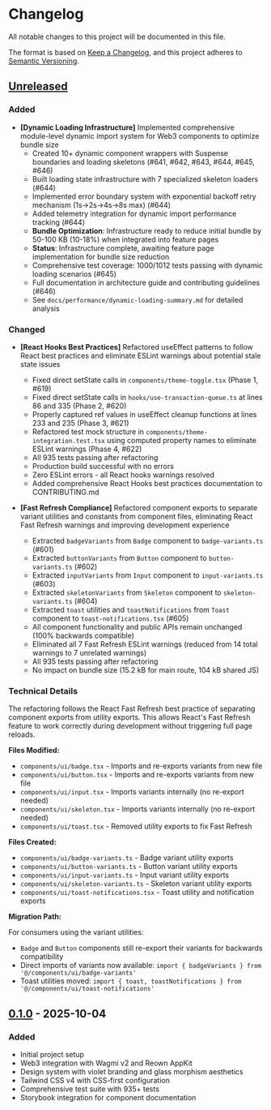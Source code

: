 # Changelog

All notable changes to this project will be documented in this file.

The format is based on [Keep a Changelog](https://keepachangelog.com/en/1.0.0/),
and this project adheres to [Semantic Versioning](https://semver.org/spec/v2.0.0.html).

## [Unreleased]

### Added

- **[Dynamic Loading Infrastructure]** Implemented comprehensive module-level dynamic import system for Web3 components to optimize bundle size
  - Created 10+ dynamic component wrappers with Suspense boundaries and loading skeletons (#641, #642, #643, #644, #645, #646)
  - Built loading state infrastructure with 7 specialized skeleton loaders (#644)
  - Implemented error boundary system with exponential backoff retry mechanism (1s→2s→4s→8s max) (#644)
  - Added telemetry integration for dynamic import performance tracking (#644)
  - **Bundle Optimization**: Infrastructure ready to reduce initial bundle by 50-100 KB (10-18%) when integrated into feature pages
  - **Status**: Infrastructure complete, awaiting feature page implementation for bundle size reduction
  - Comprehensive test coverage: 1000/1012 tests passing with dynamic loading scenarios (#645)
  - Full documentation in architecture guide and contributing guidelines (#646)
  - See `docs/performance/dynamic-loading-summary.md` for detailed analysis

### Changed

- **[React Hooks Best Practices]** Refactored useEffect patterns to follow React best practices and eliminate ESLint warnings about potential stale state issues
  - Fixed direct setState calls in `components/theme-toggle.tsx` (Phase 1, #619)
  - Fixed direct setState calls in `hooks/use-transaction-queue.ts` at lines 86 and 335 (Phase 2, #620)
  - Properly captured ref values in useEffect cleanup functions at lines 233 and 235 (Phase 3, #621)
  - Refactored test mock structure in `components/theme-integration.test.tsx` using computed property names to eliminate ESLint warnings (Phase 4, #622)
  - All 935 tests passing after refactoring
  - Production build successful with no errors
  - Zero ESLint errors - all React hooks warnings resolved
  - Added comprehensive React Hooks best practices documentation to CONTRIBUTING.md

- **[Fast Refresh Compliance]** Refactored component exports to separate variant utilities and constants from component files, eliminating React Fast Refresh warnings and improving development experience
  - Extracted `badgeVariants` from `Badge` component to `badge-variants.ts` (#601)
  - Extracted `buttonVariants` from `Button` component to `button-variants.ts` (#602)
  - Extracted `inputVariants` from `Input` component to `input-variants.ts` (#603)
  - Extracted `skeletonVariants` from `Skeleton` component to `skeleton-variants.ts` (#604)
  - Extracted `toast` utilities and `toastNotifications` from `Toast` component to `toast-notifications.tsx` (#605)
  - All component functionality and public APIs remain unchanged (100% backwards compatible)
  - Eliminated all 7 Fast Refresh ESLint warnings (reduced from 14 total warnings to 7 unrelated warnings)
  - All 935 tests passing after refactoring
  - No impact on bundle size (15.2 kB for main route, 104 kB shared JS)

### Technical Details

The refactoring follows the React Fast Refresh best practice of separating component exports from utility exports. This allows React's Fast Refresh feature to work correctly during development without triggering full page reloads.

**Files Modified:**

- `components/ui/badge.tsx` - Imports and re-exports variants from new file
- `components/ui/button.tsx` - Imports and re-exports variants from new file
- `components/ui/input.tsx` - Imports variants internally (no re-export needed)
- `components/ui/skeleton.tsx` - Imports variants internally (no re-export needed)
- `components/ui/toast.tsx` - Removed utility exports to fix Fast Refresh

**Files Created:**

- `components/ui/badge-variants.ts` - Badge variant utility exports
- `components/ui/button-variants.ts` - Button variant utility exports
- `components/ui/input-variants.ts` - Input variant utility exports
- `components/ui/skeleton-variants.ts` - Skeleton variant utility exports
- `components/ui/toast-notifications.tsx` - Toast utility and notification exports

**Migration Path:**

For consumers using the variant utilities:

- `Badge` and `Button` components still re-export their variants for backwards compatibility
- Direct imports of variants now available: `import { badgeVariants } from '@/components/ui/badge-variants'`
- Toast utilities moved: `import { toast, toastNotifications } from '@/components/ui/toast-notifications'`

## [0.1.0] - 2025-10-04

### Added

- Initial project setup
- Web3 integration with Wagmi v2 and Reown AppKit
- Design system with violet branding and glass morphism aesthetics
- Tailwind CSS v4 with CSS-first configuration
- Comprehensive test suite with 935+ tests
- Storybook integration for component documentation

[unreleased]: https://github.com/marcusrbrown/tokentoilet/compare/v0.1.0...HEAD
[0.1.0]: https://github.com/marcusrbrown/tokentoilet/releases/tag/v0.1.0
